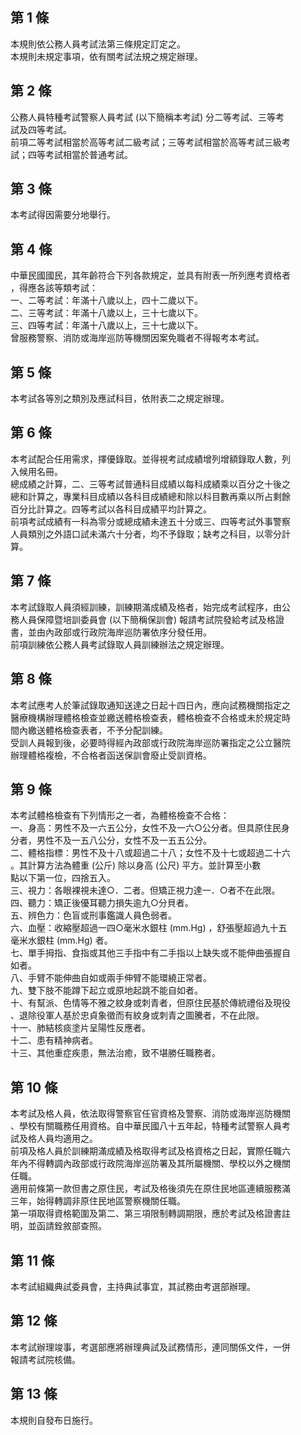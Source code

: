 第 1 條
-------
本規則依公務人員考試法第三條規定訂定之。  
本規則未規定事項，依有關考試法規之規定辦理。

第 2 條
-------
公務人員特種考試警察人員考試 (以下簡稱本考試) 分二等考試、三等考  
試及四等考試。  
前項二等考試相當於高等考試二級考試；三等考試相當於高等考試三級考  
試；四等考試相當於普通考試。

第 3 條
-------
本考試得因需要分地舉行。

第 4 條
-------
中華民國國民，其年齡符合下列各款規定，並具有附表一所列應考資格者  
，得應各該等類考試：  
一、二等考試：年滿十八歲以上，四十二歲以下。  
二、三等考試：年滿十八歲以上，三十七歲以下。  
三、四等考試：年滿十八歲以上，三十七歲以下。  
曾服務警察、消防或海岸巡防等機關因案免職者不得報考本考試。

第 5 條
-------
本考試各等別之類別及應試科目，依附表二之規定辦理。

第 6 條
-------
本考試配合任用需求，擇優錄取。並得視考試成績增列增額錄取人數，列  
入候用名冊。  
總成績之計算，二、三等考試普通科目成績以每科成績乘以百分之十後之  
總和計算之，專業科目成績以各科目成績總和除以科目數再乘以所占剩餘  
百分比計算之。四等考試以各科目成績平均計算之。  
前項考試成績有一科為零分或總成績未達五十分或三、四等考試外事警察  
人員類別之外語口試未滿六十分者，均不予錄取；缺考之科目，以零分計  
算。

第 7 條
-------
本考試錄取人員須經訓練，訓練期滿成績及格者，始完成考試程序，由公  
務人員保障暨培訓委員會 (以下簡稱保訓會) 報請考試院發給考試及格證  
書，並由內政部或行政院海岸巡防署依序分發任用。  
前項訓練依公務人員考試錄取人員訓練辦法之規定辦理。

第 8 條
-------
本考試應考人於筆試錄取通知送達之日起十四日內，應向試務機關指定之  
醫療機構辦理體格檢查並繳送體格檢查表，體格檢查不合格或未於規定時  
間內繳送體格檢查表者，不予分配訓練。  
受訓人員報到後，必要時得經內政部或行政院海岸巡防署指定之公立醫院  
辦理體格複檢，不合格者函送保訓會廢止受訓資格。

第 9 條
-------
本考試體格檢查有下列情形之一者，為體格檢查不合格：  
一、身高：男性不及一六五公分，女性不及一六○公分者。但具原住民身  
    分者，男性不及一五八公分，女性不及一五五公分。  
二、體格指標：男性不及十八或超過二十八；女性不及十七或超過二十六  
    。其計算方法為體重 (公斤) 除以身高 (公尺) 平方。並計算至小數  
    點以下第一位，四捨五入。  
三、視力：各眼裸視未達○．二者。但矯正視力達一．○者不在此限。  
四、聽力：矯正後優耳聽力損失逾九○分貝者。  
五、辨色力：色盲或刑事鑑識人員色弱者。  
六、血壓：收縮壓超過一四○毫米水銀柱 (mm.Hg)  ，舒張壓超過九十五  
    毫米水銀柱 (mm.Hg)  者。  
七、單手拇指、食指或其他三手指中有二手指以上缺失或不能伸曲張握自  
    如者。  
八、手臂不能伸曲自如或兩手伸臂不能環繞正常者。  
九、雙下肢不能蹲下起立或原地起跳不能自如者。  
十、有幫派、色情等不雅之紋身或刺青者，但原住民基於傳統禮俗及現役  
    、退除役軍人基於忠貞象徵而有紋身或刺青之圖騰者，不在此限。  
十一、肺結核痰塗片呈陽性反應者。  
十二、患有精神病者。  
十三、其他重症疾患，無法治癒，致不堪勝任職務者。

第 10 條
--------
本考試及格人員，依法取得警察官任官資格及警察、消防或海岸巡防機關  
、學校有關職務任用資格。自中華民國八十五年起，特種考試警察人員考  
試及格人員均適用之。  
前項及格人員於訓練期滿成績及格取得考試及格資格之日起，實際任職六  
年內不得轉調內政部或行政院海岸巡防署及其所屬機關、學校以外之機關  
任職。  
適用前條第一款但書之原住民，考試及格後須先在原住民地區連續服務滿  
三年，始得轉調非原住民地區警察機關任職。  
第一項取得資格範圍及第二、第三項限制轉調期限，應於考試及格證書註  
明，並函請銓敘部查照。

第 11 條
--------
本考試組織典試委員會，主持典試事宜，其試務由考選部辦理。

第 12 條
--------
本考試辦理竣事，考選部應將辦理典試及試務情形，連同關係文件，一併  
報請考試院核備。

第 13 條
--------
本規則自發布日施行。

